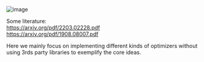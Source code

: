 ![image](https://github.com/Freya-Ebba-Christ/TSP_Algorithms/assets/57752514/c91f68cc-884d-4102-85a8-67851ff5dbee)


Some literature:
<br>
https://arxiv.org/pdf/2203.02228.pdf
<br>
https://arxiv.org/pdf/1908.08007.pdf

Here we mainly focus on implementing different kinds of optimizers without using 3rds party libraries to exemplify the core ideas.

